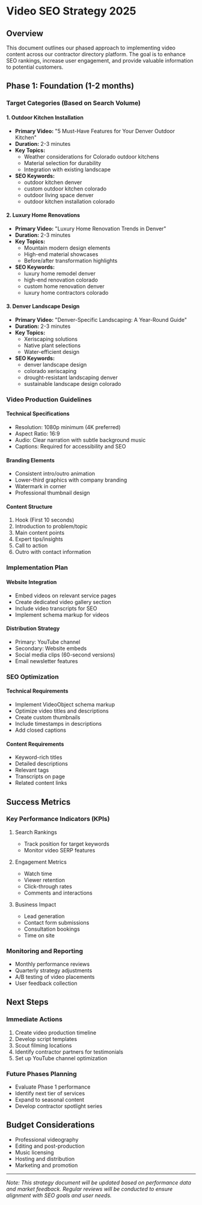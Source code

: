 # Video SEO Strategy 2025

## Overview
This document outlines our phased approach to implementing video content across our contractor directory platform. The goal is to enhance SEO rankings, increase user engagement, and provide valuable information to potential customers.

## Phase 1: Foundation (1-2 months)

### Target Categories (Based on Search Volume)

#### 1. Outdoor Kitchen Installation
- **Primary Video:** "5 Must-Have Features for Your Denver Outdoor Kitchen"
- **Duration:** 2-3 minutes
- **Key Topics:**
  - Weather considerations for Colorado outdoor kitchens
  - Material selection for durability
  - Integration with existing landscape
- **SEO Keywords:**
  - outdoor kitchen denver
  - custom outdoor kitchen colorado
  - outdoor living space denver
  - outdoor kitchen installation colorado

#### 2. Luxury Home Renovations
- **Primary Video:** "Luxury Home Renovation Trends in Denver"
- **Duration:** 2-3 minutes
- **Key Topics:**
  - Mountain modern design elements
  - High-end material showcases
  - Before/after transformation highlights
- **SEO Keywords:**
  - luxury home remodel denver
  - high-end renovation colorado
  - custom home renovation denver
  - luxury home contractors colorado

#### 3. Denver Landscape Design
- **Primary Video:** "Denver-Specific Landscaping: A Year-Round Guide"
- **Duration:** 2-3 minutes
- **Key Topics:**
  - Xeriscaping solutions
  - Native plant selections
  - Water-efficient design
- **SEO Keywords:**
  - denver landscape design
  - colorado xeriscaping
  - drought-resistant landscaping denver
  - sustainable landscape design colorado

### Video Production Guidelines

#### Technical Specifications
- Resolution: 1080p minimum (4K preferred)
- Aspect Ratio: 16:9
- Audio: Clear narration with subtle background music
- Captions: Required for accessibility and SEO

#### Branding Elements
- Consistent intro/outro animation
- Lower-third graphics with company branding
- Watermark in corner
- Professional thumbnail design

#### Content Structure
1. Hook (First 10 seconds)
2. Introduction to problem/topic
3. Main content points
4. Expert tips/insights
5. Call to action
6. Outro with contact information

### Implementation Plan

#### Website Integration
- Embed videos on relevant service pages
- Create dedicated video gallery section
- Include video transcripts for SEO
- Implement schema markup for videos

#### Distribution Strategy
- Primary: YouTube channel
- Secondary: Website embeds
- Social media clips (60-second versions)
- Email newsletter features

### SEO Optimization

#### Technical Requirements
- Implement VideoObject schema markup
- Optimize video titles and descriptions
- Create custom thumbnails
- Include timestamps in descriptions
- Add closed captions

#### Content Requirements
- Keyword-rich titles
- Detailed descriptions
- Relevant tags
- Transcripts on page
- Related content links

## Success Metrics

### Key Performance Indicators (KPIs)
1. Search Rankings
   - Track position for target keywords
   - Monitor video SERP features

2. Engagement Metrics
   - Watch time
   - Viewer retention
   - Click-through rates
   - Comments and interactions

3. Business Impact
   - Lead generation
   - Contact form submissions
   - Consultation bookings
   - Time on site

### Monitoring and Reporting
- Monthly performance reviews
- Quarterly strategy adjustments
- A/B testing of video placements
- User feedback collection

## Next Steps

### Immediate Actions
1. Create video production timeline
2. Develop script templates
3. Scout filming locations
4. Identify contractor partners for testimonials
5. Set up YouTube channel optimization

### Future Phases Planning
- Evaluate Phase 1 performance
- Identify next tier of services
- Expand to seasonal content
- Develop contractor spotlight series

## Budget Considerations
- Professional videography
- Editing and post-production
- Music licensing
- Hosting and distribution
- Marketing and promotion

---

*Note: This strategy document will be updated based on performance data and market feedback. Regular reviews will be conducted to ensure alignment with SEO goals and user needs.*
